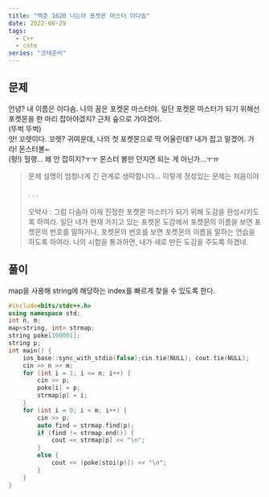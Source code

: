 ```yaml
---
title: "백준 1620 나는야 포켓몬 마스터 이다솜"
date: 2022-06-29
tags:
  - C++
  - cote
series: "코테준비"
---
```


## 문제

안녕? 내 이름은 이다솜. 나의 꿈은 포켓몬 마스터야. 일단 포켓몬 마스터가 되기 위해선 포켓몬을 한 마리 잡아야겠지? 근처 숲으로 가야겠어.
<br/>
(뚜벅 뚜벅)
<br/>
얏! 꼬렛이다. 꼬렛? 귀여운데, 나의 첫 포켓몬으로 딱 어울린데? 내가 잡고 말겠어. 가라! 몬스터볼~
<br/>
(펑!) 헐랭... 왜 안 잡히지?ㅜㅜ 몬스터 볼만 던지면 되는 게 아닌가...ㅜㅠ

> 문제 설명이 엄청나게 긴 관계로 생략합니다... 이렇게 정성있는 문제는 처음이야
> <br/>
> <br/>
> . . .
> <br/>
> <br/>
> 오박사 : 그럼 다솜아 이제 진정한 포켓몬 마스터가 되기 위해 도감을 완성시키도록 하여라. 일단 네가 현재 가지고 있는 포켓몬 도감에서 포켓몬의 이름을 보면 포켓몬의 번호를 말하거나, 포켓몬의 번호를 보면 포켓몬의 이름을 말하는 연습을 하도록 하여라. 나의 시험을 통과하면, 내가 새로 만든 도감을 주도록 하겠네.

## 풀이

map을 사용해 string에 해당하는 index를 빠르게 찾을 수 있도록 한다.

```c++
#include<bits/stdc++.h>
using namespace std;
int n, m;
map<string, int> strmap;
string poke[100001];
string p;
int main() {
	ios_base::sync_with_stdio(false);cin.tie(NULL); cout.tie(NULL);
	cin >> n >> m;
	for (int i = 1; i <= n; i++) {
		cin >> p;
		poke[i] = p;
		strmap[p] = i;
	}
	for (int i = 0; i < m; i++) {
		cin >> p;
		auto find = strmap.find(p);
		if (find != strmap.end()) {
			cout << strmap[p] << "\n";
		}
		else {
			cout << (poke[stoi(p)]) << "\n";
		}
	}
}
```
